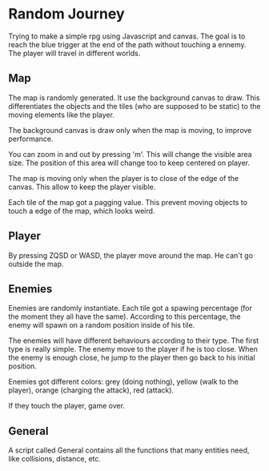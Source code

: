 # Random Journey

Trying to make a simple rpg using Javascript and canvas. The goal is to reach the blue trigger at the end of the path without touching a ennemy. The player will travel in different worlds.

## Map

The map is randomly generated. It use the background canvas to draw. This differentiates the objects and the tiles (who are supposed to be static) to the moving elements like the player.

The background canvas is draw only when the map is moving, to improve performance.

You can zoom in and out by pressing 'm'. This will change the visible area size. The position of this area will change too to keep centered on player.

The map is moving only when the player is to close of the edge of the canvas. This allow to keep the player visible.

Each tile of the map got a pagging value. This prevent moving objects to touch a edge of the map, which looks weird.

## Player

By pressing ZQSD or WASD, the player move around the map. He can't go outside the map.

## Enemies

Enemies are randomly instantiate. Each tile got a spawing percentage (for the moment they all have the same).
According to this percentage, the enemy will spawn on a random position inside of his tile.

The enemies will have different behaviours according to their type.
The first type is really simple. The enemy move to the player if he is too close. When the enemy is enough close, he jump to the player then go back to his initial position.

Enemies got different colors: grey (doing nothing), yellow (walk to the player), orange (charging the attack), red (attack).

If they touch the player, game over.

## General

A script called General contains all the functions that many entities need, like collisions, distance, etc.